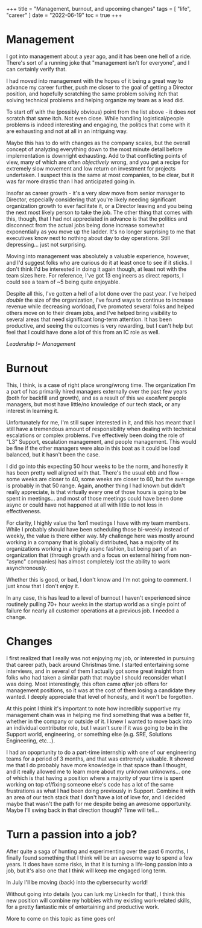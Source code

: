 +++
title = "Management, burnout, and upcoming changes"
tags = [
    "life",
    "career"
]
date = "2022-06-19"
toc = true
+++

# Management

I got into management about a year ago, and it has been one hell of a ride. There's sort of a running joke that "management isn't for everyone", and I can certainly verify that.

I had moved into management with the hopes of it being a great way to advance my career further, push me closer to the goal of getting a Director position, and hopefully scratching the same problem solving itch that solving technical problems and helping organize my team as a lead did.

To start off with the (possibly obvious) point from the list above - it does _not_ scratch that same itch. Not even close. While handling logistical/people problems is indeed interesting and engaging, the politics that come with it are exhausting and not at all in an intriguing way. 

Maybe this has to do with changes as the company scales, but the overall concept of analyzing everything down to the most minute detail before implementation is downright exhausting. Add to that conflicting points of view, many of which are often _objectively_ wrong, and you get a recipe for extremely slow movement and low return on investment for projects undertaken. I suspect this is the same at most companies, to be clear, but it was far more drastic than I had anticipated going in.

Insofar as career growth - it's a very slow move from senior manager to Director, especially considering that you're likely needing significant organization growth to ever facilitate it, or a Director leaving and you being the next most likely person to take the job. The other thing that comes with this, though, that I had not appreciated in advance is that the politics and disconnect from the actual jobs being done increase somewhat exponentially as you move up the ladder. It's no longer surprising to me that executives know next to nothing about day to day operations. Still depressing... just not surprising.

Moving into management was absolutely a valuable experience, however, and I'd suggest folks who are curious do it at least once to see if it sticks. I don't think I'd be interested in doing it again though, at least not with the team sizes here. For reference, I've got 13 engineers as direct reports, I could see a team of ~5 being quite enjoyable.

Despite all this, I've gotten a hell of a lot done over the past year. I've helped _double_ the size of the organization, I've found ways to continue to increase revenue while decreasing workload, I've promoted several folks and helped others move on to their dream jobs, and I've helped bring visibility to several areas that need significant long-term attention. It has been productive, and seeing the outcomes is very rewarding, but I can't help but feel that I could have done a lot of this from an IC role as well.

*Leadership != Management*

# Burnout 

This, I think, is a case of right place wrong/wrong time. The organization I'm a part of has primarily hired managers externally over the past few years (both for backfill and growth), and as a result of this we _excellent_ people managers, but most have little/no knowledge of our tech stack, or any interest in learning it.

Unfortunately for me, I'm still super interested in it, and this has meant that I still have a tremendous amount of responsibility when dealing with technical escalations or complex problems. I've effectively been doing the role of "L3" Support, escalation management, and people management. This would be fine if the other managers were also in this boat as it could be load balanced, but it hasn't been the case.

I did go into this expecting 50 hour weeks to be the norm, and honestly it has been pretty well aligned with that. There's the usual ebb and flow - some weeks are closer to 40, some weeks are closer to 60, but the average is probably in that 50 range. Again, another thing I had known but didn't really appreciate, is that virtually every one of those hours is going to be spent in meetings... and most of those meetings could have been done async or could have not happened at all with little to not loss in effectiveness.

For clarity, I highly value the 1on1 meetings I have with my team members. While I probably should have been scheduling those bi-weekly instead of weekly, the value is there either way. My challenge here was mostly around working in a company that is globally distributed, has a majority of its organizations working in a highly async fashion, but being part of an organization that (through growth and a focus on external hiring from non-"async" companies) has almost completely lost the ability to work asynchronously.

Whether this is good, or bad, I don't know and I'm not going to comment. I just know that I don't enjoy it. 

In any case, this has lead to a level of burnout I haven't experienced since routinely pulling 70+ hour weeks in the startup world as a single point of failure for nearly all customer operations at a previous job. I needed a change.

# Changes

I first realized that I really was not enjoying my job, or interested in pursuing that career path, back around Christmas time. I started entertaining some interviews, and in several of them I actually got some great insight from folks who had taken a similar path that maybe I should reconsider what I was doing. Most interestingly, this often came _after_ job offers for management positions, so it was at the cost of them losing a candidate they wanted. I deeply appreciate that level of honesty, and it won't be forgotten.

At this point I think it's important to note how incredibly supportive my management chain was in helping me find something that was a better fit, whether in the company or outside of it. I knew I wanted to move back into an individual contributor role, but I wasn't sure if it was going to be in the Support world, engineering, or something else (e.g. SRE, Solutions Engineering, etc...).

I had an opoprtunity to do a part-time internship with one of our engineering teams for a period of 3 months, and that was extremely valuable. It showed me that I do probably have more knowledge in that space than I thought, and it really allowed me to learn more about my unknown unknowns... one of which is that having a position where a majority of your time is spent working on top of/fixing someone else's code has a lot of the same frustrations as what I had been doing previously in Support. Combine it with an area of our tech stack that I don't have a lot of love for, and I decided maybe that wasn't the path for me despite being an awesome opportunity. Maybe I'll swing back in that direction though? Time will tell...

# Turn a passion into a job?

After quite a saga of hunting and experimenting over the past 6 months, I finally found something that I think will be an awesome way to spend a few years. It does have some risks, in that it is turning a life-long passion into a job, but it's also one that I think will keep me engaged long term.

In July I'll be moving (back) into the cybersecurity world!

Without going into details (you can lurk my LinkedIn for that), I think this new position will combine my hobbies with my existing work-related skills, for a pretty fantastic mix of entertaining and productive work.

More to come on this topic as time goes on! 
